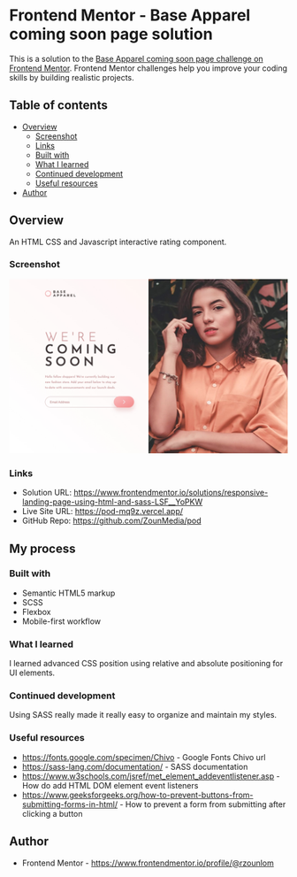 # Frontend Mentor - Base Apparel coming soon page solution

This is a solution to the [Base Apparel coming soon page challenge on Frontend Mentor](https://www.frontendmentor.io/challenges/base-apparel-coming-soon-page-5d46b47f8db8a7063f9331a0). Frontend Mentor challenges help you improve your coding skills by building realistic projects.

## Table of contents

- [Overview](#overview)
  - [Screenshot](#screenshot)
  - [Links](#links)
  - [Built with](#built-with)
  - [What I learned](#what-i-learned)
  - [Continued development](#continued-development)
  - [Useful resources](#useful-resources)
- [Author](#author)

## Overview

An HTML CSS and Javascript interactive rating component.

### Screenshot

![](./assets/img/screenshot.jpeg)

### Links

- Solution URL: https://www.frontendmentor.io/solutions/responsive-landing-page-using-html-and-sass-LSF__YoPKW
- Live Site URL: https://pod-mq9z.vercel.app/
- GitHub Repo: https://github.com/ZounMedia/pod

## My process

### Built with

- Semantic HTML5 markup
- SCSS
- Flexbox
- Mobile-first workflow

### What I learned

I learned advanced CSS position using relative and absolute positioning for UI elements.

### Continued development

Using SASS really made it really easy to organize and maintain my styles.

### Useful resources

- https://fonts.google.com/specimen/Chivo - Google Fonts Chivo url
- https://sass-lang.com/documentation/ - SASS documentation
- https://www.w3schools.com/jsref/met_element_addeventlistener.asp - How do add HTML DOM element event listeners
- https://www.geeksforgeeks.org/how-to-prevent-buttons-from-submitting-forms-in-html/ - How to prevent a form from submitting after clicking a button

## Author

- Frontend Mentor - https://www.frontendmentor.io/profile/@rzounlom
